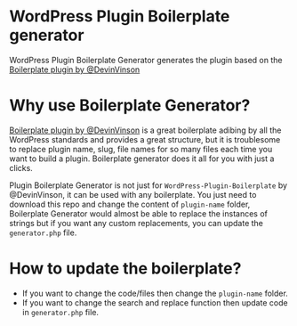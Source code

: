 # WordPress Plugin Boilerplate generator

WordPress Plugin Boilerplate Generator generates the plugin based on the [Boilerplate plugin by @DevinVinson](https://github.com/DevinVinson/WordPress-Plugin-Boilerplate)

# Why use Boilerplate Generator? 

[Boilerplate plugin by @DevinVinson](https://github.com/DevinVinson/WordPress-Plugin-Boilerplate) is a great boilerplate adibing by all the WordPress standards and provides a great structure, but it is troublesome to replace plugin name, slug, file names for so many files each time you want to build a plugin. Boilerplate generator does it all for you with just a clicks. 

Plugin Boilerplate Generator is not just for `WordPress-Plugin-Boilerplate` by @DevinVinson, it can be used with any boilerplate. You just need to download this repo and change the content of `plugin-name` folder, Boilerplate Generator would almost be able to replace the instances of strings but if you want any custom replacements, you can update the `generator.php` file. 

# How to update the boilerplate? 

- If you want to change the code/files then change the `plugin-name` folder.
- If you want to change the search and replace function then update code in `generator.php` file. 

